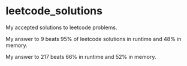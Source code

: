# leetcode_solutions
My accepted solutions to leetcode problems.

My answer to 9 beats 95% of leetcode solutions in runtime and 48% in memory.

My answer to 217 beats 66% in runtime and 52% in memory.

